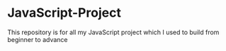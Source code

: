# JavaScript-Project
This repository is for all my JavaScript project which I used to build from beginner to advance
